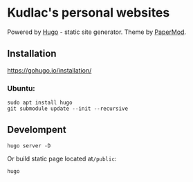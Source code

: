 # Kudlac's personal websites

Powered by [Hugo](https://gohugo.io/) - static site generator. Theme by [PaperMod](https://github.com/adityatelange/hugo-PaperMod/).

## Installation
https://gohugo.io/installation/

### Ubuntu:
```
sudo apt install hugo
git submodule update --init --recursive
```

## Develompent

```
hugo server -D
```

Or build static page located at`/public`:
```
hugo
```
